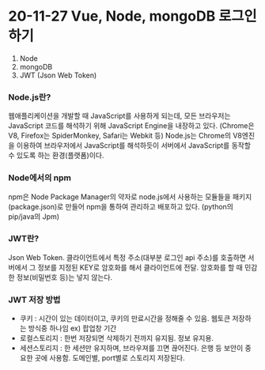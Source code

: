 # 20-11-27 Vue, Node, mongoDB 로그인하기

1. Node
2. mongoDB
3. JWT (Json Web Token)


### Node.js란?
웹애플리케이션을 개발할 때 JavaScript를 사용하게 되는데, 모든 브라우저는 JavaScript 코드를 해석하기 위해 JavaScript Engine을 내장하고 있다. (Chrome은 V8, Firefox는 SpiderMonkey, Safari는 Webkit 등) Node.js는 Chrome의 V8엔진을 이용하여 브라우저에서 JavaScript를 해석하듯이 서버에서 JavaScript를 동작할 수 있도록 하는 환경(플랫폼)이다.

### Node에서의 npm
npm은 Node Package Manager의 약자로 node.js에서 사용하는 모듈들을 패키지(package.json)로 만들어 npm을 통하여 관리하고 배포하고 있다. (python의 pip/java의 Jpm)

### JWT란?
Json Web Token. 클라이언트에서 특정 주소(대부분 로그인 api 주소)를 호출하면 서버에서 그 정보를 지정된 KEY로 암호화를 해서 클라이언트에 전달. 암호화를 할 때 민감한 정보(비밀번호 등)는 넣지 않는다.

### JWT 저장 방법
- 쿠키 : 시간이 있는 데이터이고, 쿠키의 만료시간을 정해줄 수 있음. 웹토큰 저장하는 방식중 하나임 ex) 팝업창 기간
- 로컬스토리지 : 한번 저장되면 삭제하기 전까지 유지됨. 정보 유지용.
- 세션스토리지 : 한 세션만 유지하며, 브라우져를 끄면 끊어진다. 은행 등 보안이 중요한 곳에 사용함. 도메인별, port별로 스토리지 저장된다.
